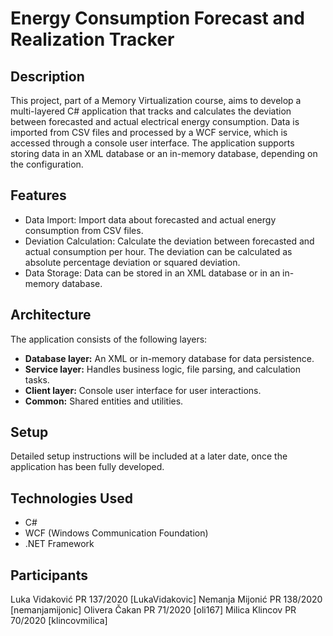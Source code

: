 # Energy Consumption Forecast and Realization Tracker

## Description

This project, part of a Memory Virtualization course, aims to develop a multi-layered C# application that tracks and calculates the deviation between forecasted and actual electrical energy consumption. Data is imported from CSV files and processed by a WCF service, which is accessed through a console user interface. The application supports storing data in an XML database or an in-memory database, depending on the configuration.

## Features

- Data Import: Import data about forecasted and actual energy consumption from CSV files.
- Deviation Calculation: Calculate the deviation between forecasted and actual consumption per hour. The deviation can be calculated as absolute percentage deviation or squared deviation.
- Data Storage: Data can be stored in an XML database or in an in-memory database.

## Architecture

The application consists of the following layers:

- **Database layer:** An XML or in-memory database for data persistence.
- **Service layer:** Handles business logic, file parsing, and calculation tasks.
- **Client layer:** Console user interface for user interactions.
- **Common:** Shared entities and utilities.

## Setup

Detailed setup instructions will be included at a later date, once the application has been fully developed.

## Technologies Used

- C#
- WCF (Windows Communication Foundation)
- .NET Framework

## Participants

Luka Vidaković PR 137/2020 [LukaVidakovic]
Nemanja Mijonić PR 138/2020 [nemanjamijonic]
Olivera Čakan PR 71/2020 [oli167]
Milica Klincov PR 70/2020 [klincovmilica]
